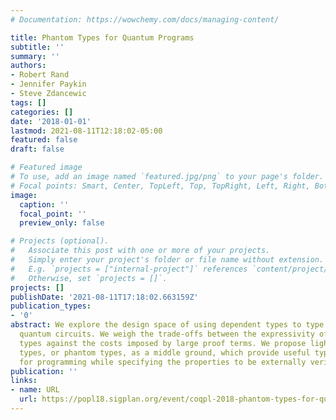 ```yaml
---
# Documentation: https://wowchemy.com/docs/managing-content/

title: Phantom Types for Quantum Programs
subtitle: ''
summary: ''
authors:
- Robert Rand
- Jennifer Paykin
- Steve Zdancewic
tags: []
categories: []
date: '2018-01-01'
lastmod: 2021-08-11T12:18:02-05:00
featured: false
draft: false

# Featured image
# To use, add an image named `featured.jpg/png` to your page's folder.
# Focal points: Smart, Center, TopLeft, Top, TopRight, Left, Right, BottomLeft, Bottom, BottomRight.
image:
  caption: ''
  focal_point: ''
  preview_only: false

# Projects (optional).
#   Associate this post with one or more of your projects.
#   Simply enter your project's folder or file name without extension.
#   E.g. `projects = ["internal-project"]` references `content/project/deep-learning/index.md`.
#   Otherwise, set `projects = []`.
projects: []
publishDate: '2021-08-11T17:18:02.663159Z'
publication_types:
- '0'
abstract: We explore the design space of using dependent types to type check and verify
  quantum circuits. We weigh the trade-offs between the expressivity of dependent
  types against the costs imposed by large proof terms. We propose lightweight dependent
  types, or phantom types, as a middle ground, which provide useful type information
  for programming while specifying the properties to be externally verified.
publication: ''
links:
- name: URL
  url: https://popl18.sigplan.org/event/coqpl-2018-phantom-types-for-quantum-programs
---
```

